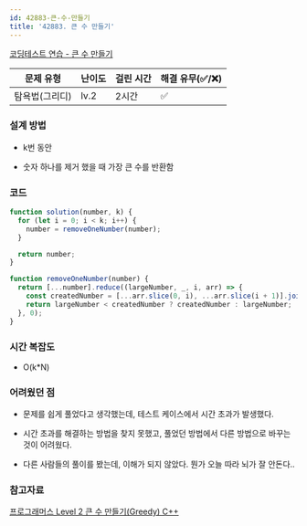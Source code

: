 ```yaml
---
id: 42883-큰-수-만들기
title: '42883. 큰 수 만들기'
---
```


[코딩테스트 연습 - 큰 수 만들기](https://programmers.co.kr/learn/courses/30/lessons/42883)

| 문제 유형      | 난이도 | 걸린 시간 | 해결 유무(✅/❌) |
| -------------- | ------ | --------- | ---------------- |
| 탐욕법(그리디) | lv.2   | 2시간     | ✅               |

### 설계 방법

- k번 동안

- 숫자 하나를 제거 했을 때 가장 큰 수를 반환함

### 코드

```javascript
function solution(number, k) {
  for (let i = 0; i < k; i++) {
    number = removeOneNumber(number);
  }

  return number;
}

function removeOneNumber(number) {
  return [...number].reduce((largeNumber, _, i, arr) => {
    const createdNumber = [...arr.slice(0, i), ...arr.slice(i + 1)].join('');
    return largeNumber < createdNumber ? createdNumber : largeNumber;
  }, 0);
}
```

### 시간 복잡도

- O(k\*N)

### 어려웠던 점

- 문제를 쉽게 풀었다고 생각했는데, 테스트 케이스에서 시간 초과가 발생했다.

- 시간 초과를 해결하는 방법을 찾지 못했고, 풀었던 방법에서 다른 방법으로 바꾸는 것이 어려웠다.

- 다른 사람들의 풀이를 봤는데, 이해가 되지 않았다. 뭔가 오늘 따라 뇌가 잘 안돈다..

### 참고자료

[](https://velog.io/@kimtaeeeny/%ED%94%84%EB%A1%9C%EA%B7%B8%EB%9E%98%EB%A8%B8%EC%8A%A4-%ED%81%B0-%EC%88%98-%EB%A7%8C%EB%93%A4%EA%B8%B0-javascript)

[프로그래머스 Level 2 큰 수 만들기(Greedy) C++](https://mtoc.tistory.com/80)
